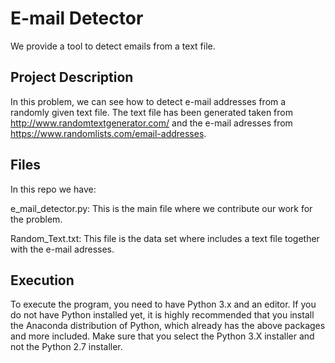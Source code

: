 # E-mail Detector

We provide a tool to detect emails from a text file.

## Project Description

In this problem, we can see how to detect e-mail addresses from a randomly given text file. The text file has been generated taken from http://www.randomtextgenerator.com/ and the e-mail adresses from https://www.randomlists.com/email-addresses. 

## Files

In this repo we have:

e_mail_detector.py: This is the main file where we contribute our work for the problem.

Random_Text.txt: This file is the data set where includes a text file together with the e-mail adresses. 

## Execution

To execute the program, you need to have Python 3.x and an editor. If you do not have Python installed yet, it is highly recommended that you install the Anaconda distribution of Python, which already has the above packages and more included. Make sure that you select the Python 3.X installer and not the Python 2.7 installer.
